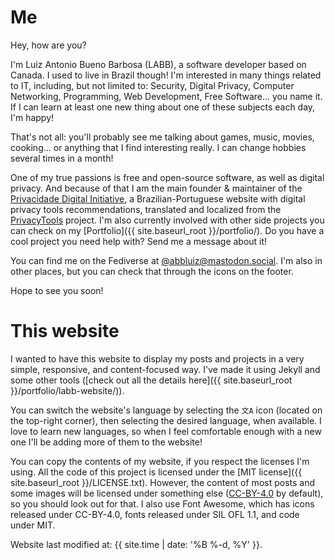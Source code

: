 Me <a name="me"></a>
===

Hey, how are you?

I'm Luiz Antonio Bueno Barbosa (LABB), a software developer based on Canada. I used to live in Brazil though! I'm interested in many things related to IT, including, but not limited to: Security, Digital Privacy, Computer Networking, Programming, Web Development, Free Software... you name it. If I can learn at least one new thing about one of these subjects each day, I'm happy!

That's not all: you'll probably see me talking about games, music, movies, cooking... or anything that I find interesting really. I can change hobbies several times in a month!

One of my true passions is free and open-source software, as well as digital privacy. And because of that I am the main founder & maintainer of the [Privacidade Digital Initiative](https://www.privacidade.digital), a Brazilian-Portuguese website with digital privacy tools recommendations, translated and localized from the [PrivacyTools](https://www.privacytools.io) project. I'm also currently involved with other side projects you can check on my [Portfolio]({{ site.baseurl_root }}/portfolio/). Do you have a cool project you need help with? Send me a message about it!

You can find me on the Fediverse at [@abbluiz@mastodon.social](https://mastodon.social/@abbluiz). I'm also in other places, but you can check that through the icons on the footer. 

Hope to see you soon!

This website <a name="this-website"></a>
===

I wanted to have this website to display my posts and projects in a very simple, responsive, and content-focused way. I've made it using Jekyll and some other tools ([check out all the details here]({{ site.baseurl_root }}/portfolio/labb-website/)). 

You can switch the website's language by selecting the `文A` icon (located on the top-right corner), then selecting the desired language, when available. I love to learn new languages, so when I feel comfortable enough with a new one I'll be adding more of them to the website!

You can copy the contents of my website, if you respect the licenses I'm using. All the code of this project is licensed under the [MIT license]({{ site.baseurl_root }}/LICENSE.txt). However, the content of most posts and some images will be licensed under something else ([CC-BY-4.0](https://creativecommons.org/licenses/by/4.0/) by default), so you should look out for that. I also use Font Awesome, which has icons released under CC-BY-4.0, fonts released under SIL OFL 1.1, and code under MIT.

Website last modified at: {{ site.time | date: '%B %-d, %Y' }}.